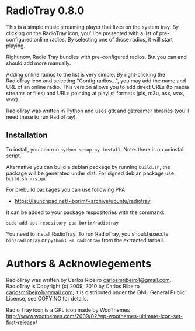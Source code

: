 # RadioTray 0.8.0

This is a simple music streaming player that lives on the system tray. By clicking on the RadioTray icon, 
you'll be presented with a list of pre-configured online radios. By selecting one of those radios, it 
will start playing.

Right now, Radio Tray bundles with pre-configured radios. But you can and should add more manually.

Adding online radios to the list is very simple. By right-clicking the RadioTray icon and selecting 
"Config radios...", you may add the name and URL of an online radio.
This version allows you to add direct URLs (to media streams or files) and URLs pointing at playlist formats (pls, m3u, asx, wax, wvx).



RadioTray was written in Python and uses gtk and gstreamer libraries (you'll need these to run RadioTray).

## Installation
To install, you can run `python setup.py install`. Note: there is no uninstall script.

Alternative you can build a debian package by running `build.sh`, the package will be generated under dist.
For signed debian package use `build.sh --sign`

For prebuild packages you can use following PPA:
- https://launchpad.net/~borim/+archive/ubuntu/radiotray

It can be added to your package respositories with the command:
```
sudo add-apt-repository ppa:borim/radiotray
```

You need to install RadioTray. To run RadioTray, you should execute `bin/radiotray` or `python3 -m radiotray` from the extracted tarball.


# Authors & Acknowlegements

RadioTray was written by Carlos Ribeiro <carlosmribeiro1@gmail.com>. RadioTray is Copyright (c) 2009,
2010 by Carlos Ribeiro <carlosmribeiro1@gmail.com>; it is distributed under the GNU General Public
License, see COPYING for details.

Radio Tray icon is a GPL icon made by WooThemes
http://www.woothemes.com/2009/02/wp-woothemes-ultimate-icon-set-first-release/
